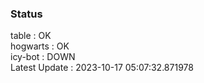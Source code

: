 ### Status


table : OK  
hogwarts : OK  
icy-bot : DOWN  
Latest Update : 2023-10-17 05:07:32.871978
